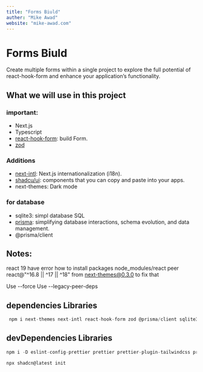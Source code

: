 ```yaml
---
title: "Forms Biuld"
auther: "Mike Awad"
website: "mike-awad.com"
---
```


# Forms Biuld

Create multiple forms within a single project to explore the full potential of react-hook-form and enhance your application’s functionality.

## What we will use in this project

### important:

- Next.js
- Typescript
- [react-hook-form](https://react-hook-form.com): build Form.
- [zod](https://zod.dev)

### Additions

- [next-intl](https://next-intl-docs.vercel.app): Next.js internationalization (i18n).
- [shadcu/ui](https://ui.shadcn.com): components that you can copy and paste into your apps.
- next-themes: Dark mode

### for database

- sqlite3: simpl database SQL
- [prisma](https://www.prisma.io): simplifying database interactions, schema evolution, and data management.
- @prisma/client

## Notes:

react 19 have error how to install packages
node_modules/react
peer react@"^16.8 || ^17 || ^18" from next-themes@0.3.0
to fix that

Use --force
Use --legacy-peer-deps

## dependencies Libraries

```js
 npm i next-themes next-intl react-hook-form zod @prisma/client sqlite3
```

## devDependencies Libraries

```js
npm i -D eslint-config-prettier prettier prettier-plugin-tailwindcss prisma
```

```js
npx shadcn@latest init

```
